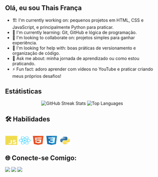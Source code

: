 ## Olá, eu sou Thais França


- 🏗 I'm currently working on: pequenos projetos em HTML, CSS e JavaScript, e principalmente Python para praticar.
- 🌱 I'm currently learning: Git, GitHub e lógica de programação.
- 🤝 I'm looking to collaborate on: projetos simples para ganhar experiência.
- 😬 I'm looking for help with: boas práticas de versionamento e organização de código.
- 💬 Ask me about: minha jornada de aprendizado ou como estou praticando.
- ⚡ Fun fact: adoro aprender com vídeos no YouTube e praticar criando meus próprios desafios!

## Estátisticas
 
<div align="center">
<img width=48% src="https://github-readme-streak-stats.herokuapp.com?user=Thaisfranca123&theme=dracula&mode=weekly" alt="GitHub Streak Stats" />
<img width=48% src="https://github-readme-stats.vercel.app/api/top-langs/?username=Thaisfranca123&show_icons=true&theme=dracula&layout=compact" alt="Top Languages" />
</div>




##  🛠️ Habilidades 
<div style="display: inline_block"><br>
  <img align="center" alt="Rafa-Js" height="30" width="40" src="https://raw.githubusercontent.com/devicons/devicon/master/icons/javascript/javascript-plain.svg">
  <img align="center" alt="Rafa-React" height="30" width="40" src="https://raw.githubusercontent.com/devicons/devicon/master/icons/react/react-original.svg">
  <img align="center" alt="Rafa-HTML" height="30" width="40" src="https://raw.githubusercontent.com/devicons/devicon/master/icons/html5/html5-original.svg">
  <img align="center" alt="Rafa-CSS" height="30" width="40" src="https://raw.githubusercontent.com/devicons/devicon/master/icons/css3/css3-original.svg">
  <img align="center" alt="Rafa-Python" height="30" width="40" src="https://raw.githubusercontent.com/devicons/devicon/master/icons/python/python-original.svg">
</div>

## 🌐 Conecte-se Comigo:
<div> 
  <a href="https://instagram.com/thais_dev_" target="_blank"><img src="https://img.shields.io/badge/-Instagram-%23E4405F?style=for-the-badge&logo=instagram&logoColor=white" target="_blank"></a>
  <a href="https://discord.gg/thaisfr_" target="_blank"><img src="https://img.shields.io/badge/Discord-7289DA?style=for-the-badge&logo=discord&logoColor=white" target="_blank"></a> 
  <a href = "mailto:thaisfrancadearruda@gmail.com"><img src="https://img.shields.io/badge/-Gmail-%23333?style=for-the-badge&logo=gmail&logoColor=white" target="_blank"></a>
</div>
